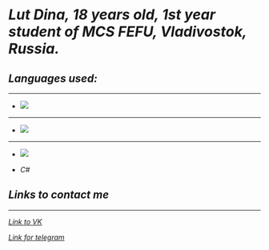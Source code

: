 
# _Lut Dina, 18 years old, 1st year student of MCS FEFU, Vladivostok, Russia._
## _Languages used:_
______
* <img src="https://img.shields.io/badge/Python-DEB887?style=for-the-badge&logo=python&logoColor=black" />
______
* <img src="https://img.shields.io/badge/C++-DEB887?style=for-the-badge&logo=c++&logoColor=black" />
______
* <img src="https://img.shields.io/badge/C-DEB887?style=for-the-badge&logo=&logoColor=black" />


*  _C#_

## _Links to contact me_
______
[_Link to VK_](https://vk.com/naomi_des04)

[_Link for telegram_](https://t.me/qmmmtt)
